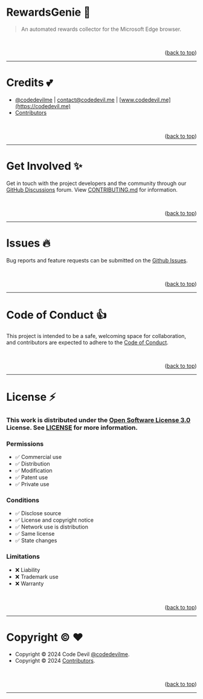 <a name="readme-top"></a>

# RewardsGenie :genie:

> An automated rewards collector for the Microsoft Edge browser.

<br>
<p align="right">(<a href="#readme-top">back to top</a>)</p>

---

# Credits :two_hearts:

- [@codedevilme](https://www.github.com/codedevilme) | [contact@codedevil.me](https://codedevil.me) | [www.codedevil.me](https://codedevil.me)
- [Contributors](/../../graphs/contributors)

<br>
<p align="right">(<a href="#readme-top">back to top</a>)</p>

---

# Get Involved :sparkles:

Get in touch with the project developers and the community through our [GitHub Discussions](/../../discussions) forum. View [CONTRIBUTING.md](/CONTRIBUTING.md) for information.

<br>
<p align="right">(<a href="#readme-top">back to top</a>)</p>

---

# Issues :fire:

Bug reports and feature requests can be submitted on the [Github Issues](/../../issues).

<br>
<p align="right">(<a href="#readme-top">back to top</a>)</p>

---

# Code of Conduct :thumbsup:

This project is intended to be a safe, welcoming space for collaboration, and contributors are expected to adhere to the [Code of Conduct](/CODE_OF_CONDUCT.md).

<br>
<p align="right">(<a href="#readme-top">back to top</a>)</p>

---

# License :zap:

### This work is distributed under the [Open Software License 3.0](https://choosealicense.com/licenses/osl-3.0/) License. See [LICENSE](/LICENSE.md) for more information.

### Permissions

- :white_check_mark: Commercial use
- :white_check_mark: Distribution
- :white_check_mark: Modification
- :white_check_mark: Patent use
- :white_check_mark: Private use

### Conditions

- :white_check_mark: Disclose source
- :white_check_mark: License and copyright notice
- :white_check_mark: Network use is distribution
- :white_check_mark: Same license
- :white_check_mark: State changes

### Limitations

- :x: Liability
- :x: Trademark use
- :x: Warranty

<br>
<p align="right">(<a href="#readme-top">back to top</a>)</p>

---

# Copyright :copyright: :heart:

- Copyright © 2024 Code Devil [@codedevilme](https://github.com/codedevilme).
- Copyright © 2024 [Contributors](/../../graphs/contributors).

<br>
<p align="right">(<a href="#readme-top">back to top</a>)</p>

---
